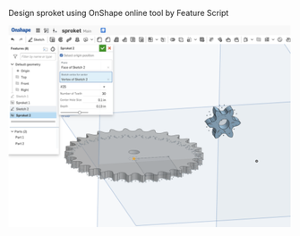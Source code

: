 Design sproket using OnShape online tool by Feature Script

![github-small](https://github.com/movingfinger/hardware-piscine/blob/master/FS_image.png)
